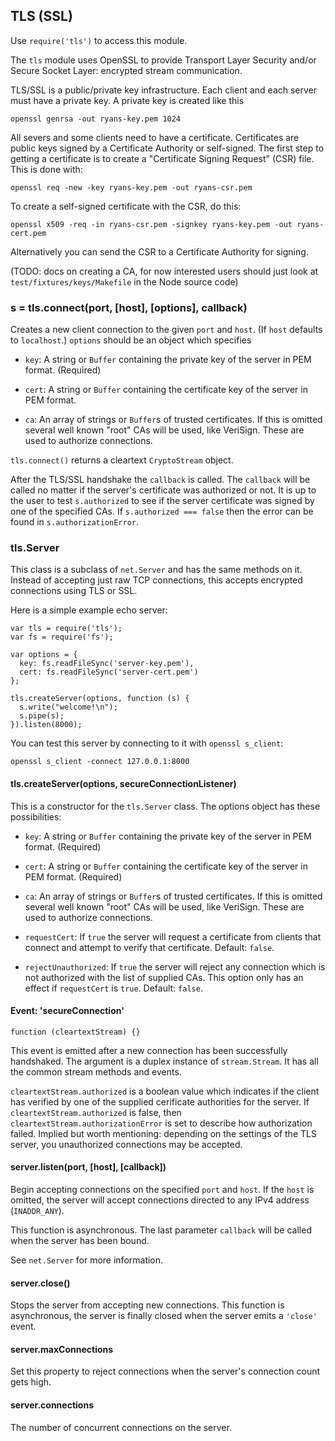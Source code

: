 ## TLS (SSL)

Use `require('tls')` to access this module.

The `tls` module uses OpenSSL to provide Transport Layer Security and/or
Secure Socket Layer: encrypted stream communication.

TLS/SSL is a public/private key infrastructure. Each client and each
server must have a private key. A private key is created like this

    openssl genrsa -out ryans-key.pem 1024

All severs and some clients need to have a certificate. Certificates are public
keys signed by a Certificate Authority or self-signed. The first step to
getting a certificate is to create a "Certificate Signing Request" (CSR)
file. This is done with:

    openssl req -new -key ryans-key.pem -out ryans-csr.pem

To create a self-signed certificate with the CSR, do this:

    openssl x509 -req -in ryans-csr.pem -signkey ryans-key.pem -out ryans-cert.pem

Alternatively you can send the CSR to a Certificate Authority for signing.

(TODO: docs on creating a CA, for now interested users should just look at
`test/fixtures/keys/Makefile` in the Node source code)


### s = tls.connect(port, [host], [options], callback)

Creates a new client connection to the given `port` and `host`. (If `host`
defaults to `localhost`.) `options` should be an object which specifies

  - `key`: A string or `Buffer` containing the private key of the server in
    PEM format. (Required)

  - `cert`: A string or `Buffer` containing the certificate key of the server in
    PEM format.

  - `ca`: An array of strings or `Buffer`s of trusted certificates. If this is
    omitted several well known "root" CAs will be used, like VeriSign.
    These are used to authorize connections.

`tls.connect()` returns a cleartext `CryptoStream` object.

After the TLS/SSL handshake the `callback` is called. The `callback` will be
called no matter if the server's certificate was authorized or not. It is up
to the user to test `s.authorized` to see if the server certificate was
signed by one of the specified CAs. If `s.authorized === false` then the error
can be found in `s.authorizationError`.


### tls.Server

This class is a subclass of `net.Server` and has the same methods on it.
Instead of accepting just raw TCP connections, this accepts encrypted
connections using TLS or SSL.

Here is a simple example echo server:

    var tls = require('tls');
    var fs = require('fs');

    var options = {
      key: fs.readFileSync('server-key.pem'),
      cert: fs.readFileSync('server-cert.pem')
    };

    tls.createServer(options, function (s) {
      s.write("welcome!\n");
      s.pipe(s);
    }).listen(8000);


You can test this server by connecting to it with `openssl s_client`:


    openssl s_client -connect 127.0.0.1:8000


#### tls.createServer(options, secureConnectionListener)

This is a constructor for the `tls.Server` class. The options object
has these possibilities:

  - `key`: A string or `Buffer` containing the private key of the server in
    PEM format. (Required)

  - `cert`: A string or `Buffer` containing the certificate key of the server in
    PEM format. (Required)

  - `ca`: An array of strings or `Buffer`s of trusted certificates. If this is
    omitted several well known "root" CAs will be used, like VeriSign.
    These are used to authorize connections.

  - `requestCert`: If `true` the server will request a certificate from
    clients that connect and attempt to verify that certificate. Default:
    `false`.

  - `rejectUnauthorized`: If `true` the server will reject any connection
    which is not authorized with the list of supplied CAs. This option only
    has an effect if `requestCert` is `true`. Default: `false`.


#### Event: 'secureConnection'

`function (cleartextStream) {}`

This event is emitted after a new connection has been successfully
handshaked. The argument is a duplex instance of `stream.Stream`. It has all
the common stream methods and events.

`cleartextStream.authorized` is a boolean value which indicates if the
client has verified by one of the supplied cerificate authorities for the
server. If `cleartextStream.authorized` is false, then
`cleartextStream.authorizationError` is set to describe how authorization
failed. Implied but worth mentioning: depending on the settings of the TLS
server, you unauthorized connections may be accepted.


#### server.listen(port, [host], [callback])

Begin accepting connections on the specified `port` and `host`.  If the
`host` is omitted, the server will accept connections directed to any
IPv4 address (`INADDR_ANY`).

This function is asynchronous. The last parameter `callback` will be called
when the server has been bound.

See `net.Server` for more information.


#### server.close()

Stops the server from accepting new connections. This function is
asynchronous, the server is finally closed when the server emits a `'close'`
event.


#### server.maxConnections

Set this property to reject connections when the server's connection count gets high.

#### server.connections

The number of concurrent connections on the server.
